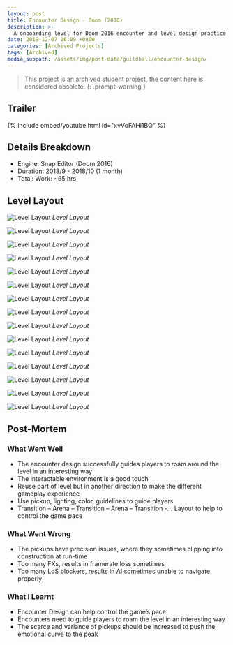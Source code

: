 ```yaml
---
layout: post
title: Encounter Design - Doom (2016)
description: >-
  A onboarding level for Doom 2016 encounter and level design practice
date: 2019-12-07 06:09 +0800
categories: [Archived Projects]
tags: [Archived]
media_subpath: /assets/img/post-data/guildhall/encounter-design/
---
```


>This project is an archived student project, the content here is considered obsolete.
{: .prompt-warning }

## Trailer
{% include embed/youtube.html id="xvVoFAHi1BQ" %}

## Details Breakdown
- Engine: Snap Editor (Doom 2016)
- Duration: 2018/9 - 2018/10 (1 month)
- Total: Work: ~65 hrs

## Level Layout
![Level Layout](encounter_design_1.webp)
_Level Layout_

![Level Layout](encounter_design_2.webp)
_Level Layout_

![Level Layout](encounter_design_3.webp)
_Level Layout_

![Level Layout](encounter_design_4.webp)
_Level Layout_

![Level Layout](encounter_design_5.webp)
_Level Layout_

![Level Layout](encounter_design_6.webp)
_Level Layout_

![Level Layout](encounter_design_7.webp)
_Level Layout_

![Level Layout](encounter_design_8.webp)
_Level Layout_

![Level Layout](encounter_design_9.webp)
_Level Layout_

![Level Layout](encounter_design_10.webp)
_Level Layout_

![Level Layout](encounter_design_11.webp)
_Level Layout_

![Level Layout](encounter_design_12.webp)
_Level Layout_

![Level Layout](encounter_design_13.webp)
_Level Layout_

![Level Layout](encounter_design_14.webp)
_Level Layout_

![Level Layout](encounter_design_15.webp)
_Level Layout_

## Post-Mortem
### What Went Well
- The encounter design successfully guides players to roam around the level in an interesting way
- The interactable environment is a good touch
- Reuse part of level but in another direction to make the different gameplay experience
- Use pickup, lighting, color, guidelines to guide players
- Transition – Arena – Transition – Arena – Transition -… Layout to help to control the game pace

### What Went Wrong
- The pickups have precision issues, where they sometimes clipping into construction at run-time
- Too many FXs, results in framerate loss sometimes
- Too many LoS blockers, results in AI sometimes unable to navigate properly

### What I Learnt
- Encounter Design can help control the game’s pace
- Encounters need to guide players to roam the level in an interesting way
- The scarce and variance of pickups should be increased to push the emotional curve to the peak